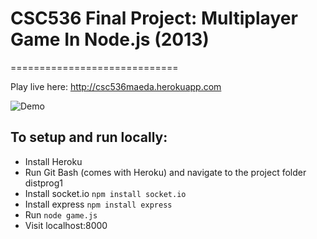 # CSC536 Final Project: Multiplayer Game In Node.js (2013)
=============================

Play live here: <http://csc536maeda.herokuapp.com>

![Demo](https://thetruecaptian.github.io/img/mulitplayershapes2.png "Demo Shot")


## To setup and run locally:

* Install Heroku
* Run Git Bash (comes with Heroku) and navigate to the project folder distprog1
* Install socket.io `npm install socket.io`
* Install express `npm install express`
* Run `node game.js`
* Visit localhost:8000



